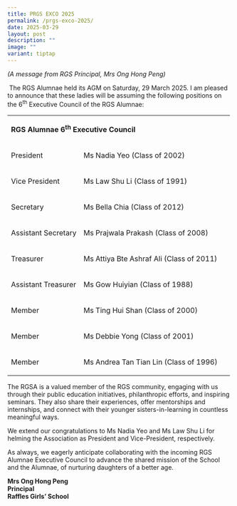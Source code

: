 ```yaml
---
title: PRGS EXCO 2025
permalink: /prgs-exco-2025/
date: 2025-03-29
layout: post
description: ""
image: ""
variant: tiptap
---
```

<p><em>(A message from RGS Principal, Mrs Ong Hong Peng)</em>
</p>
<p>&nbsp;The RGS Alumnae held its AGM on Saturday, 29 March 2025. I am pleased
to announce that these ladies will be assuming the following positions
on the 6<sup>th</sup> Executive Council of the RGS Alumnae:</p>
<p></p>
<table style="minWidth: 75px">
<colgroup>
<col>
<col>
<col>
</colgroup>
<tbody>
<tr>
<td rowspan="1" colspan="3">
<p><strong>RGS Alumnae 6<sup>th</sup> Executive Council</strong>
</p>
</td>
</tr>
<tr>
<td rowspan="1" colspan="1">
<p>President</p>
</td>
<td rowspan="1" colspan="1">
<p>Ms Nadia Yeo (Class of 2002)</p>
</td>
<td rowspan="1" colspan="1">
<p>&nbsp;</p>
</td>
</tr>
<tr>
<td rowspan="1" colspan="1">
<p>Vice President</p>
</td>
<td rowspan="1" colspan="1">
<p>Ms Law Shu Li (Class of 1991)</p>
</td>
<td rowspan="1" colspan="1">
<p>&nbsp;</p>
</td>
</tr>
<tr>
<td rowspan="1" colspan="1">
<p>Secretary</p>
</td>
<td rowspan="1" colspan="1">
<p>Ms Bella Chia (Class of 2012)</p>
</td>
<td rowspan="1" colspan="1">
<p>&nbsp;</p>
</td>
</tr>
<tr>
<td rowspan="1" colspan="1">
<p>Assistant Secretary</p>
</td>
<td rowspan="1" colspan="1">
<p>Ms Prajwala Prakash (Class of 2008)</p>
</td>
<td rowspan="1" colspan="1">
<p>&nbsp;</p>
</td>
</tr>
<tr>
<td rowspan="1" colspan="1">
<p>Treasurer</p>
</td>
<td rowspan="1" colspan="1">
<p>Ms Attiya Bte Ashraf Ali (Class of 2011)</p>
</td>
<td rowspan="1" colspan="1">
<p>&nbsp;</p>
</td>
</tr>
<tr>
<td rowspan="1" colspan="1">
<p>Assistant Treasurer</p>
</td>
<td rowspan="1" colspan="1">
<p>Ms Gow Huiyian (Class of 1988)</p>
</td>
<td rowspan="1" colspan="1">
<p>&nbsp;</p>
</td>
</tr>
<tr>
<td rowspan="1" colspan="1">
<p>Member</p>
</td>
<td rowspan="1" colspan="1">
<p>Ms Ting Hui Shan (Class of 2000)</p>
</td>
<td rowspan="1" colspan="1">
<p>&nbsp;</p>
</td>
</tr>
<tr>
<td rowspan="1" colspan="1">
<p>Member</p>
</td>
<td rowspan="1" colspan="1">
<p>Ms Debbie Yong (Class of 2001)</p>
</td>
<td rowspan="1" colspan="1">
<p>&nbsp;</p>
</td>
</tr>
<tr>
<td rowspan="1" colspan="1">
<p>Member</p>
</td>
<td rowspan="1" colspan="1">
<p>Ms Andrea Tan Tian Lin (Class of 1996)</p>
</td>
<td rowspan="1" colspan="1">
<p>&nbsp;</p>
</td>
</tr>
</tbody>
</table>
<p>The RGSA is a valued member of the RGS community, engaging with us through
their public education initiatives, philanthropic efforts, and inspiring
seminars. They also share their experiences, offer mentorships and internships,
and connect with their younger sisters-in-learning in countless meaningful
ways.</p>
<p>We extend our congratulations to Ms Nadia Yeo and Ms Law Shu Li for helming
the Association as President and Vice-President, respectively.</p>
<p>As always, we eagerly anticipate collaborating with the incoming RGS Alumnae
Executive Council to advance the shared mission of the School and the Alumnae,
of nurturing daughters of a better age.</p>
<p></p>
<p><strong>Mrs Ong Hong Peng</strong>
<br><strong>Principal</strong>
<br><strong>Raffles Girls’ School</strong>
</p>